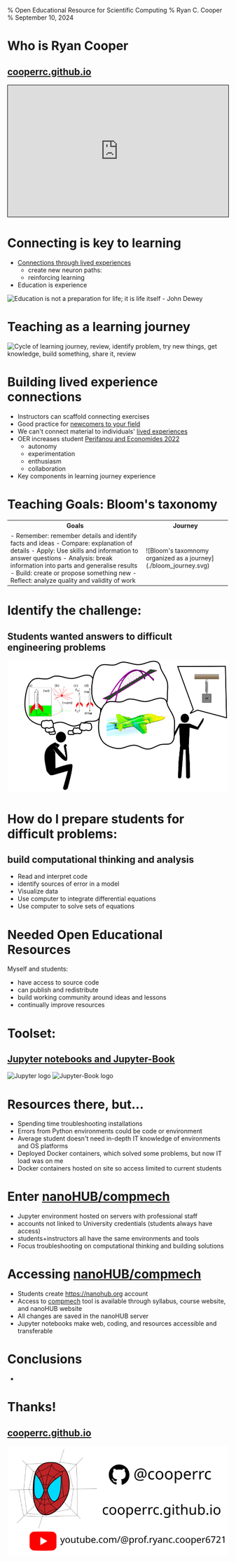 % Open Educational Resource for Scientific Computing
% Ryan C. Cooper
% September 10, 2024

# Who is Ryan Cooper
## [cooperrc.github.io](https://cooperrc.github.io)

<iframe src="https://cooperrc.github.io" width="100%" height="300" style="border:1px
solid black;">
</iframe>

# Connecting is key to learning
- [Connections through lived
  experiences](https://www.routledge.com/The-Art-of-Changing-the-Brain-Enriching-the-Practice-of-Teaching-by-Exploring-the-Biology-of-Learning/Zull/p/book/9781579220549)
  - create new neuron paths:
  - reinforcing learning
- Education is experience

![Education is not a preparation for life; it is life itself - John
Dewey](https://pbs.twimg.com/media/Be-noQVIQAA1BfZ?format=jpg&name=small)

# Teaching as a learning journey

![Cycle of learning journey, review, identify problem, try new things,
get knowledge, build something, share it,
review](https://cooperrc.github.io/_images/learning-journey.svg)

# Building lived experience connections

- Instructors can scaffold connecting exercises
- Good practice for [newcomers to your field](https://firstliteracy.org/wp-content/uploads/2015/07/How-Learning-Works.pdf)
- We can't connect material to individuals' [lived experiences](https://www.taylorfrancis.com/books/mono/10.4324/9781003447313/teach-students-learn-stephanie-mcguire-saundra-yancy-mcguire-thomas-angelo)
- OER increases student [Perifanou and Economides 2022](https://doi.org/10.1080/02680513.2022.2033114)
  - autonomy
  - experimentation
  - enthusiasm
  - collaboration
- Key components in learning journey experience

# Teaching Goals: Bloom's taxonomy

<table>
<tr>
<th>Goals</th>
<th>Journey</th>
</tr>
<tr>
<td style="vertical-align:top">
- Remember: remember details and identify facts and ideas
- Compare: explanation of details
- Apply: Use skills and information to answer questions 
- Analysis: break information into parts and generalise results
- Build: create or propose something new 
- Reflect: analyze quality and validity of work
</td>
<td>
![Bloom's taxomnomy organized as a journey](./bloom_journey.svg)
</td>
</tr>
</table>

# Identify the challenge: 
## Students wanted answers to difficult engineering problems

![Students identify interesting problems for engineers](./student_thinking.svg)

# How do I prepare students for difficult problems:
## build computational thinking and analysis

- Read and interpret code
- identify sources of error in a model
- Visualize data
- Use computer to integrate differential equations
- Use computer to solve sets of equations

# Needed Open Educational Resources

Myself and students:

- have access to source code
- can publish and redistribute
- build working community around ideas and lessons
- continually improve resources

# Toolset:
## [Jupyter notebooks and Jupyter-Book](https://cooperrc.github.io/computational-mechanics)

![Jupyter
logo](https://upload.wikimedia.org/wikipedia/commons/thumb/3/38/Jupyter_logo.svg/1767px-Jupyter_logo.svg.png)
![Jupyter-Book
logo](https://jupyterbook.org/en/stable/_images/logo-square.svg)

# Resources there, but...

- Spending time troubleshooting installations
- Errors from Python environments could be code or environment
- Average student doesn't need in-depth IT knowledge of environments and
  OS platforms
- Deployed Docker containers, which solved some problems, but now IT
  load was on me
- Docker containers hosted on site so access limited to current students
  
# Enter [nanoHUB/compmech](https://nanohub.org/tools/compmech)

- Jupyter environment hosted on servers with professional staff
- accounts not linked to University credentials (students always have access)
- students+instructors all have the same environments and tools
- Focus troubleshooting on computational thinking and building solutions

# Accessing [nanoHUB/compmech](https://nanohub.org/tools/compmech)

- Students create <https://nanohub.org> account
- Access to [compmech](https://nanohub.org/tools/compmech) tool is
  available through syllabus, course website, and nanoHUB website
- All changes are saved in the nanoHUB server
- Jupyter notebooks make  web, coding, and resources accessible and
  transferable
  
  



# Conclusions

- 

# Thanks!

## [cooperrc.github.io](https://cooperrc.github.io)

![Contact Ryan C. Cooper](./thanks.svg)


